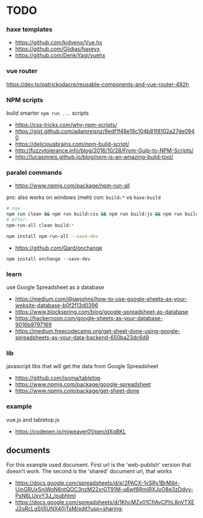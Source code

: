 # TODO

### haxe templates

- <https://github.com/kidveno/Vue.hx>
- <https://github.com/Glidias/haxevx>
- <https://github.com/DenkiYagi/vuehx>

### vue router

<https://dev.to/patrickodacre/reusable-components-and-vue-router-492h>

### NPM scripts

build smarter `npm run ...` scripts

- <https://css-tricks.com/why-npm-scripts/>
- <https://gist.github.com/adamreisnz/9edf1f48e19c104b81f8102a27de0940>
- <https://deliciousbrains.com/npm-build-script/>
- <http://fuzzytolerance.info/blog/2016/10/28/From-Gulp-to-NPM-Scripts/>
- <http://lucasmreis.github.io/blog/npm-is-an-amazing-build-tool/>

### paralel commands

- <https://www.npmjs.com/package/npm-run-all>

pro: also works on windows (meh)
con: `build:*` vs `haxe:build`

```bash
# now
npm run clean && npm run build:css && npm run build:js && npm run build:html
# After:
npm-run-all clean build:*
```

```bash
npm install npm-run-all --save-dev
```

- <https://github.com/Qard/onchange>

```
npm install onchange --save-dev
```

### learn

use Google Spreadsheet as a database

- <https://medium.com/@jaejohns/how-to-use-google-sheets-as-your-website-database-b0f2f13d0396>
- <https://www.blockspring.com/blog/google-spreadsheet-as-database>
- <https://hackernoon.com/google-sheets-as-your-database-9016b9797169>
- <https://medium.freecodecamp.org/get-sheet-done-using-google-spreadsheets-as-your-data-backend-650ba23dc6d9>

### lib

javascript libs that will get the data from Google Spreadsheet

- <https://github.com/jsoma/tabletop>
- <https://www.npmjs.com/package/google-spreadsheet>
- <https://www.npmjs.com/package/get-sheet-done>

### example

vue.js and tabletop.js

- <https://codepen.io/mjweaver01/pen/dXqBKL>

## documents

For this example used document. First url is the 'web-publish' version that doesn't work. The second is the 'shared' document url, that works

- <https://docs.google.com/spreadsheets/d/e/2PACX-1vSRy1BrMibt-UinGRUxSniWqN6ntQOC3nzM22xrGT91M-u6wf8RmiRXJvO8e3zDdvy-PsN6LUxvY3J_/pubhtml>
- <https://docs.google.com/spreadsheets/d/1KhcMZv01CfiAvCPhL8nVTXEJ2oRcLgSlj5UNX40jTsM/edit?usp=sharing>;
